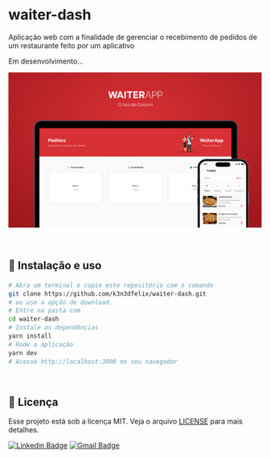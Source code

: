 # waiter-dash
Aplicação web com a finalidade de gerenciar o recebimento de pedidos de um restaurante feito por um aplicativo

Em desenvolvimento...

<p align="center">
  <img src="https://github.com/k3n3dfelix/waiter-dash/blob/main/screens/waiter-app.PNG" alt="home" >
</p>

<br>

## :wrench: Instalação e uso

```bash
# Abra um terminal e copie este repositório com o comando
git clone https://github.com/k3n3dfelix/waiter-dash.git
# ou use a opção de download.
# Entre na pasta com 
cd waiter-dash
# Instale as dependências
yarn install
# Rode a aplicação
yarn dev
# Acesse http://localhost:3000 no seu navegador
```

<br>

## :memo: Licença

Esse projeto está sob a licença MIT. Veja o arquivo [LICENSE](/LICENSE) para mais detalhes.


[![Linkedin Badge](https://img.shields.io/badge/-Kened%20Felix-blue?style=flat-square&logo=Linkedin&logoColor=white&link=https://www.linkedin.com/in/kened-felix-491129199/)](https://www.linkedin.com/in/kened-felix-491129199/) 
[![Gmail Badge](https://img.shields.io/badge/-kened.felix@gmail.com-c14438?style=flat-square&logo=Gmail&logoColor=white&link=mailto:kened.felix@gmail.com)](mailto:kened.felix@gmail.com)
